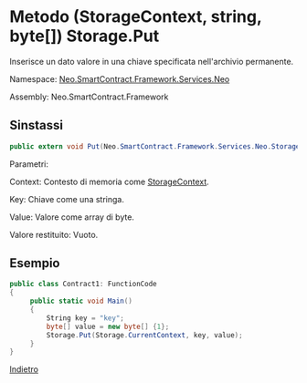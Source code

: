 # Metodo (StorageContext, string, byte[]) Storage.Put 

Inserisce un dato valore in una chiave specificata nell'archivio permanente.

Namespace: [Neo.SmartContract.Framework.Services.Neo](../../neo.md)

Assembly: Neo.SmartContract.Framework

## Sinstassi

```c#
public extern void Put(Neo.SmartContract.Framework.Services.Neo.StorageContext context, string key, byte[] value)
```

Parametri:

Context: Contesto di memoria come [StorageContext](../StorageContext.md).

Key: Chiave come una stringa.

Value: Valore come array di byte.

Valore restituito: Vuoto.

## Esempio

```c#
public class Contract1: FunctionCode
{
     public static void Main()
     {
         String key = "key";
         byte[] value = new byte[] {1};
         Storage.Put(Storage.CurrentContext, key, value);
     }
}
```



[Indietro](../Storage.md)
